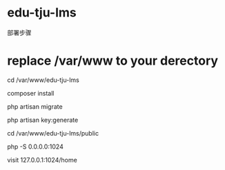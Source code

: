 # edu-tju-lms

部署步骤

# replace /var/www to your derectory

cd /var/www/edu-tju-lms 

composer install

php artisan migrate

php artisan key:generate

cd /var/www/edu-tju-lms/public

php -S 0.0.0.0:1024

visit 127.0.0.1:1024/home

